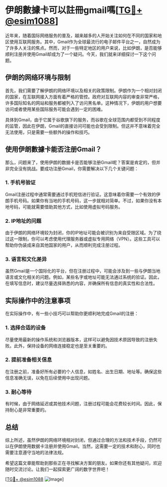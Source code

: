 # 伊朗數據卡可以註冊gmail嗎[[TG💪+ @esim1088](https://t.me/s/esim1088)]

近年来，随着国际网络服务的普及，越来越多的人开始关注如何在不同的国家和地区使用互联网服务。其中，Gmail作为全球最流行的电子邮件平台之一，自然成为了许多人关注的焦点。然而，对于一些特定地区的用户来说，比如伊朗，是否能够顺利注册并使用Gmail却成为了一个疑问。今天，我们就来详细探讨一下这个问题。

## 伊朗的网络环境与限制

首先，我们需要了解伊朗的网络环境以及相关的政策限制。伊朗作为一个相对封闭的国家，在互联网接入方面有着严格的管控。政府对互联网内容的审查非常严格，许多国际知名的网站和服务都被列入了访问黑名单。这种情况下，伊朗的用户想要访问或者使用某些国际服务可能会遇到一定的困难。

具体到Gmail，由于它属于谷歌旗下的服务，而谷歌在全球范围内都受到不同程度的监管，因此在伊朗，Gmail的直接访问可能也会受到限制。但这并不意味着完全无法使用，只是需要一些额外的操作和技巧。

## 使用伊朗數據卡能否注册Gmail？

那么，问题来了，使用伊朗的数据卡是否能够注册Gmail呢？答案是肯定的，但并非完全没有挑战。要成功注册Gmail，你需要解决以下几个关键问题：

### 1. **手机号验证**

Gmail注册过程中通常需要通过手机短信进行验证。这意味着你需要一个有效的伊朗手机号码。如果你有当地的手机号码，这一步就相对简单。不过，如果你没有本地号码，可能就需要借助其他方式，比如使用虚拟号码服务。

### 2. **IP地址的问题**

由于伊朗的网络环境较为封闭，你的IP地址可能会被识别为来自受限区域。为了绕过这一限制，你可以考虑使用代理服务器或虚拟专用网络（VPN）。这些工具可以帮助你伪装成来自其他国家的用户，从而顺利完成注册过程。

### 3. **语言和文化差异**

虽然Gmail是一个国际化的平台，但在注册过程中，可能会涉及到一些与伊朗当地语言或文化相关的问题。例如，某些名字或地址可能无法通过系统的验证。因此，在填写信息时，建议尽量选择熟悉的内容，并确保所有信息的真实性和合法性。

## 实际操作中的注意事项

在实际操作中，有一些小技巧可以帮助你更顺利地完成Gmail的注册：

### 1. **选择合适的设备**

尽量使用最新的操作系统和浏览器版本，这样可以避免因技术原因导致的注册失败。此外，保持设备的网络连接稳定也是至关重要的。

### 2. **提前准备相关信息**

在注册之前，准备好所有必要的个人信息，如姓名、出生日期、地址等。确保这些信息准确无误，以免在后续使用中出现问题。

### 3. **耐心等待**

有时候，由于网络延迟或其他技术问题，注册过程可能会花费较长时间。因此，保持耐心是非常重要的。

## 总结

综上所述，虽然伊朗的网络环境相对封闭，但通过合理的方法和技术手段，仍然可以在伊朗使用数据卡注册并使用Gmail。当然，这需要一定的技术和耐心，同时也需要注意遵守当地的法律法规。

希望这篇文章能帮助到那些正在寻找解决方案的朋友。如果你还有其他疑问，欢迎随时交流讨论。让我们一起探索更广阔的数字世界吧！

[[TG💪+ @esim1088](https://t.me/s/esim1088) ![Image](https://i.postimg.cc/4NQfJmqS/Snipaste-2025-05-13-00-14-12.png)]